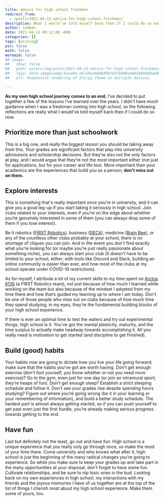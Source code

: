 ```yaml
---
title: Advice for high school freshmen
redirect_from:
  - /posts/2021-04-13-advice-for-high-school-freshmen/
description: What I would’ve told myself back then if I could do so now
author: sadman
date: 2021-04-13 09:12:00 +800
categories: []
tags: [writing]
pin: false
math: false
mermaid: false
## image:
##   show: false
##   path: assets/img/posts/2021-04-13-advice-for-high-school-freshmen/blue (1).svg
##   lqip: data:image/webp;base64,UklGRpoAAABXRUJQVlA4WAoAAAAQAAAADwAABwAAQUxQSDIAAAARL0AmbZurmr57yyIiqE8oiG0bejIYEQTgqiDA9vqnsUSI6H+oAERp2HZ65qP/VIAWAFZQOCBCAAAA8AEAnQEqEAAIAAVAfCWkAALp8sF8rgRgAP7o9FDvMCkMde9PK7euH5M1m6VWoDXf2FkP3BqV0ZYbO6NA/VFIAAAA
##   alt: Responsive rendering of Chirpy theme on multiple devices.

---
```


**As my own high school journey comes to an end**, I’ve decided to put together a few of the lessons I’ve learned over the years. I didn't have much guidance when I was a freshman coming into high school, so the following reflections are really what I would’ve told myself back then if I could do so now.

## Prioritize more than just schoolwork

This is a big one, and really the biggest lesson you should be taking away from this. Your grades are significant factors that play into university admissions and scholarship decisions. But they’re also not the only factors at play, and I would argue that they’re not the most important either (not just for applications, but for your career and life too). More important than your academics are the experiences that build you as a person; **don't miss out on them.**

## Explore interests

This is something that's really important once you’re in university, and it can give you a good leg-up if you start taking it seriously in high school. Join clubs related to your interests, even if you’re on the edge about whether you’re genuinely interested in some of them (you can always drop some of them if you lose interest).

Be it robotics ([FIRST Robotics](https://www.firstroboticscanada.org/)), business ([DECA](https://deca.ca/)), medicine ([Brain Bee](https://brainbee.ca/)), or any of the countless other clubs probably at your school, there is no shortage of cliques you can join. And in the event you don't find exactly what you’re looking for (or maybe you’re just really passionate about something niche), you can always start your club (it doesn't have to be limited to your school, either; with tools like Discord and Slack, building an online community is easier than ever, and how most of the clubs at my school operate under COVID-19 restrictions).

As for myself, I attribute a lot of my current skills to my time spent on [Arctos 6135](https://www.arctos6135.com/) (a FIRST Robotics team), not just because of how much I learned while working on the team but also because of the mindset I adopted from my time there and how that’s guided my learning up to where I am today. Don't be one of those people who miss out on clubs because of how much time they spend studying; in my eyes, they’re the fundamental building blocks of your high school experience.

If there is ever an optimal time to test the waters and try out experimental things, high school is it. You’ve got the mental plasticity, maturity, and the time surplus to actually make headway towards accomplishing it. All you really need is motivation to get started (and discipline to get finished).

## Build (good) habits

Your habits now are going to dictate how you live your life going forward; make sure that the habits you’ve got are worth having. Don't get enough exercise (don't fool yourself, you know whether or not you need more exercise)? Go to the gym, even just for one day (or join an intramural sport; they’re heaps of fun). Don't get enough sleep? Establish a strict sleeping schedule and follow it. Don't see your grades rise despite spending hours studying? Figure out where you’re going wrong (be it in your learning or your remembering of information), and build a better study schedule. The hardest part is almost always getting started, so if you can push yourself to get past even just the first hurdle, you’re already making serious progress towards getting to the end.

## Have fun

Last but definitely not the least, go out and have fun. High school is a unique experience that you really only go through once, so make the most of your time there. Come university and who knows what after it, high school is just the beginning of the many radical changes you’re going to experience. So while you make sure to keep your grades up and take part in the many opportunities at your disposal, don't forget to have some fun. Cultivate relationships, and be sure to nip toxic ones in the bud. Looking back on my own experiences in high school, my interactions with my friends and the joyous memories I have of us together are at the top of the list of things I cherish most about my high school experience. Make them some of yours, too.
